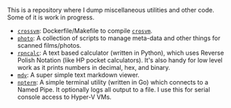 This is a repository where I dump miscellaneous utilities and other
code. Some of it is work in progress.

- [`crossvm`](./crossvm): Dockerfile/Makefile to compile
  [`crosvm`](https://chromium.googlesource.com/chromiumos/platform/crosvm/).
- [`photo`](./photo): A collection of scripts to manage meta-data and
  other things for scanned films/photos.
- [`rpncalc`](./rpncalc): A text based calculator (written in Python),
  which uses Reverse Polish Notation (like HP pocket
  calculators). It's also handy for low level work as it prints
  numbers in decimal, hex, and binary.
- [`mdv`](./mdv): A super simple text markdown viewer.
- [`npterm`](./win-npterm): A simple terminal utility (written in Go)
  which connects to a Named Pipe. It optionally logs all output to a
  file. I use this for serial console access to Hyper-V VMs.
  
